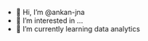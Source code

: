 - 👋 Hi, I’m @ankan-jna
- 👀 I’m interested in ... 
- 🌱 I’m currently learning data analytics
<!---
ankan-jna/ankan-jna is a ✨ special ✨ repository because its `README.md` (this file) appears on your GitHub profile.
You can click the Preview link to take a look at your changes.
--->
